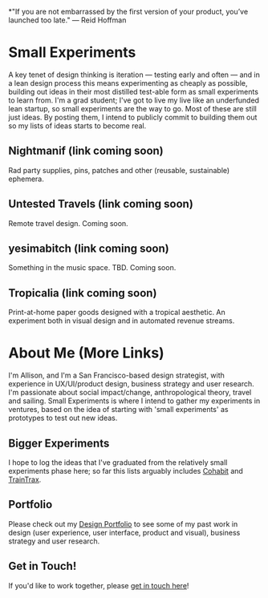 *"If you are not embarrassed by the first version of your product, you’ve launched too late." — Reid Hoffman

# Small Experiments
A key tenet of design thinking is iteration — testing early and often — and in a lean design process this means experimenting as cheaply as possible, building out ideas in their most distilled test-able form as small experiments to learn from. I'm a grad student; I've got to live my live like an underfunded lean startup, so small experiments are the way to go. Most of these are still just ideas. By posting them, I intend to publicly commit to building them out so my lists of ideas starts to become real.

## Nightmanif (link coming soon)
Rad party supplies, pins, patches and other (reusable, sustainable) ephemera.

## Untested Travels (link coming soon)
Remote travel design. Coming soon.

## yesimabitch (link coming soon)
Something in the music space. TBD. Coming soon.

## Tropicalia (link coming soon)
Print-at-home paper goods designed with a tropical aesthetic. An experiment both in visual design and in automated revenue streams.

# About Me (More Links)
I'm Allison, and I'm a San Francisco-based design strategist, with experience in UX/UI/product design, business strategy and user research. I'm passionate about social impact/change, anthropological theory, travel and sailing. Small Experiments is where I intend to gather my experiments in ventures, based on the idea of starting with 'small experiments' as prototypes to test out new ideas.

## Bigger Experiments
I hope to log the ideas that I've graduated from the relatively small experiments phase here; so far this lists arguably includes [Cohabit](http://www.allisonmarie.co/cohabit) and [TrainTrax](http://www.allisonmarie.co/traintrax-music-streaming-middleware).

## Portfolio
Please check out my [Design Portfolio](http://allisonmarie.co) to see some of my past work in design (user experience, user interface, product and visual), business strategy and user research.

## Get in Touch!

If you'd like to work together, please [get in touch here](http://allisonmarie.co/contact)!

